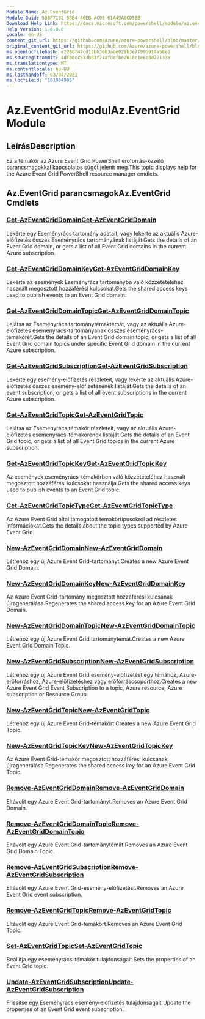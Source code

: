```yaml
---
Module Name: Az.EventGrid
Module Guid: 53BF7132-5BB4-46EB-AC05-61A49A6CD5EB
Download Help Link: https://docs.microsoft.com/powershell/module/az.eventgrid
Help Version: 1.0.0.0
Locale: en-US
content_git_url: https://github.com/Azure/azure-powershell/blob/master/src/EventGrid/EventGrid/help/Az.EventGrid.md
original_content_git_url: https://github.com/Azure/azure-powershell/blob/master/src/EventGrid/EventGrid/help/Az.EventGrid.md
ms.openlocfilehash: e2280f47cd12bb36b3aae029b3e7f99b91fa58e0
ms.sourcegitcommit: 4dfb0cc533b83f77afdcfbe2618c1e6c8d221330
ms.translationtype: MT
ms.contentlocale: hu-HU
ms.lasthandoff: 03/04/2021
ms.locfileid: "101934985"
---
```

# <span data-ttu-id="e54a5-101">Az.EventGrid modul</span><span class="sxs-lookup"><span data-stu-id="e54a5-101">Az.EventGrid Module</span></span>
## <span data-ttu-id="e54a5-102">Leírás</span><span class="sxs-lookup"><span data-stu-id="e54a5-102">Description</span></span>
<span data-ttu-id="e54a5-103">Ez a témakör az Azure Event Grid PowerShell erőforrás-kezelő parancsmagokkal kapcsolatos súgót jelenít meg.</span><span class="sxs-lookup"><span data-stu-id="e54a5-103">This topic displays help for the Azure Event Grid PowerShell resource manager cmdlets.</span></span>

## <span data-ttu-id="e54a5-104">Az.EventGrid parancsmagok</span><span class="sxs-lookup"><span data-stu-id="e54a5-104">Az.EventGrid Cmdlets</span></span>
### [<span data-ttu-id="e54a5-105">Get-AzEventGridDomain</span><span class="sxs-lookup"><span data-stu-id="e54a5-105">Get-AzEventGridDomain</span></span>](Get-AzEventGridDomain.md)
<span data-ttu-id="e54a5-106">Lekérte egy Eseményrács tartomány adatait, vagy lekérte az aktuális Azure-előfizetés összes Eseményrács tartományának listáját.</span><span class="sxs-lookup"><span data-stu-id="e54a5-106">Gets the details of an Event Grid domain, or gets a list of all Event Grid domains in the current Azure subscription.</span></span>

### [<span data-ttu-id="e54a5-107">Get-AzEventGridDomainKey</span><span class="sxs-lookup"><span data-stu-id="e54a5-107">Get-AzEventGridDomainKey</span></span>](Get-AzEventGridDomainKey.md)
<span data-ttu-id="e54a5-108">Lekérte az események Eseményrács tartományba való közzétételéhez használt megosztott hozzáférési kulcsokat.</span><span class="sxs-lookup"><span data-stu-id="e54a5-108">Gets the shared access keys used to publish events to an Event Grid domain.</span></span>

### [<span data-ttu-id="e54a5-109">Get-AzEventGridDomainTopic</span><span class="sxs-lookup"><span data-stu-id="e54a5-109">Get-AzEventGridDomainTopic</span></span>](Get-AzEventGridDomainTopic.md)
<span data-ttu-id="e54a5-110">Lejátsa az Eseményrács tartománytémaktémát, vagy az aktuális Azure-előfizetés eseményrács-tartományának összes eseményrács-témakörét.</span><span class="sxs-lookup"><span data-stu-id="e54a5-110">Gets the details of an Event Grid domain topic, or gets a list of all Event Grid domain topics under specific Event Grid domain in the current Azure subscription.</span></span>

### [<span data-ttu-id="e54a5-111">Get-AzEventGridSubscription</span><span class="sxs-lookup"><span data-stu-id="e54a5-111">Get-AzEventGridSubscription</span></span>](Get-AzEventGridSubscription.md)
<span data-ttu-id="e54a5-112">Lekérte egy esemény-előfizetés részleteit, vagy lekérte az aktuális Azure-előfizetés összes esemény-előfizetésének listáját.</span><span class="sxs-lookup"><span data-stu-id="e54a5-112">Gets the details of an event subscription, or gets a list of all event subscriptions in the current Azure subscription.</span></span>

### [<span data-ttu-id="e54a5-113">Get-AzEventGridTopic</span><span class="sxs-lookup"><span data-stu-id="e54a5-113">Get-AzEventGridTopic</span></span>](Get-AzEventGridTopic.md)
<span data-ttu-id="e54a5-114">Lejátsa az Eseményrács témakör részleteit, vagy az aktuális Azure-előfizetés eseményrács-témakörének listáját.</span><span class="sxs-lookup"><span data-stu-id="e54a5-114">Gets the details of an Event Grid topic, or gets a list of all Event Grid topics in the current Azure subscription.</span></span>

### [<span data-ttu-id="e54a5-115">Get-AzEventGridTopicKey</span><span class="sxs-lookup"><span data-stu-id="e54a5-115">Get-AzEventGridTopicKey</span></span>](Get-AzEventGridTopicKey.md)
<span data-ttu-id="e54a5-116">Az események eseményrács-témakörben való közzétételéhez használt megosztott hozzáférési kulcsokat használja.</span><span class="sxs-lookup"><span data-stu-id="e54a5-116">Gets the shared access keys used to publish events to an Event Grid topic.</span></span>

### [<span data-ttu-id="e54a5-117">Get-AzEventGridTopicType</span><span class="sxs-lookup"><span data-stu-id="e54a5-117">Get-AzEventGridTopicType</span></span>](Get-AzEventGridTopicType.md)
<span data-ttu-id="e54a5-118">Az Azure Event Grid által támogatott témakörtípusokról ad részletes információkat.</span><span class="sxs-lookup"><span data-stu-id="e54a5-118">Gets the details about the topic types supported by Azure Event Grid.</span></span>

### [<span data-ttu-id="e54a5-119">New-AzEventGridDomain</span><span class="sxs-lookup"><span data-stu-id="e54a5-119">New-AzEventGridDomain</span></span>](New-AzEventGridDomain.md)
<span data-ttu-id="e54a5-120">Létrehoz egy új Azure Event Grid-tartományt.</span><span class="sxs-lookup"><span data-stu-id="e54a5-120">Creates a new Azure Event Grid Domain.</span></span>

### [<span data-ttu-id="e54a5-121">New-AzEventGridDomainKey</span><span class="sxs-lookup"><span data-stu-id="e54a5-121">New-AzEventGridDomainKey</span></span>](New-AzEventGridDomainKey.md)
<span data-ttu-id="e54a5-122">Az Azure Event Grid-tartomány megosztott hozzáférési kulcsának újragenerálása.</span><span class="sxs-lookup"><span data-stu-id="e54a5-122">Regenerates the shared access key for an Azure Event Grid Domain.</span></span>

### [<span data-ttu-id="e54a5-123">New-AzEventGridDomainTopic</span><span class="sxs-lookup"><span data-stu-id="e54a5-123">New-AzEventGridDomainTopic</span></span>](New-AzEventGridDomainTopic.md)
<span data-ttu-id="e54a5-124">Létrehoz egy új Azure Event Grid tartománytémát.</span><span class="sxs-lookup"><span data-stu-id="e54a5-124">Creates a new Azure Event Grid Domain Topic.</span></span>

### [<span data-ttu-id="e54a5-125">New-AzEventGridSubscription</span><span class="sxs-lookup"><span data-stu-id="e54a5-125">New-AzEventGridSubscription</span></span>](New-AzEventGridSubscription.md)
<span data-ttu-id="e54a5-126">Létrehoz egy új Azure Event Grid esemény-előfizetést egy témához, Azure-erőforráshoz, Azure-előfizetéshez vagy erőforráscsoporthoz.</span><span class="sxs-lookup"><span data-stu-id="e54a5-126">Creates a new Azure Event Grid Event Subscription to a topic, Azure resource, Azure subscription or Resource Group.</span></span>

### [<span data-ttu-id="e54a5-127">New-AzEventGridTopic</span><span class="sxs-lookup"><span data-stu-id="e54a5-127">New-AzEventGridTopic</span></span>](New-AzEventGridTopic.md)
<span data-ttu-id="e54a5-128">Létrehoz egy új Azure Event Grid-témakört.</span><span class="sxs-lookup"><span data-stu-id="e54a5-128">Creates a new Azure Event Grid Topic.</span></span>

### [<span data-ttu-id="e54a5-129">New-AzEventGridTopicKey</span><span class="sxs-lookup"><span data-stu-id="e54a5-129">New-AzEventGridTopicKey</span></span>](New-AzEventGridTopicKey.md)
<span data-ttu-id="e54a5-130">Az Azure Event Grid-témakör megosztott hozzáférési kulcsának újragenerálása.</span><span class="sxs-lookup"><span data-stu-id="e54a5-130">Regenerates the shared access key for an Azure Event Grid Topic.</span></span>

### [<span data-ttu-id="e54a5-131">Remove-AzEventGridDomain</span><span class="sxs-lookup"><span data-stu-id="e54a5-131">Remove-AzEventGridDomain</span></span>](Remove-AzEventGridDomain.md)
<span data-ttu-id="e54a5-132">Eltávolít egy Azure Event Grid-tartományt.</span><span class="sxs-lookup"><span data-stu-id="e54a5-132">Removes an Azure Event Grid Domain.</span></span>

### [<span data-ttu-id="e54a5-133">Remove-AzEventGridDomainTopic</span><span class="sxs-lookup"><span data-stu-id="e54a5-133">Remove-AzEventGridDomainTopic</span></span>](Remove-AzEventGridDomainTopic.md)
<span data-ttu-id="e54a5-134">Eltávolít egy Azure Event Grid-tartománytémát.</span><span class="sxs-lookup"><span data-stu-id="e54a5-134">Removes an Azure Event Grid Domain Topic.</span></span>

### [<span data-ttu-id="e54a5-135">Remove-AzEventGridSubscription</span><span class="sxs-lookup"><span data-stu-id="e54a5-135">Remove-AzEventGridSubscription</span></span>](Remove-AzEventGridSubscription.md)
<span data-ttu-id="e54a5-136">Eltávolít egy Azure Event Grid-esemény-előfizetést.</span><span class="sxs-lookup"><span data-stu-id="e54a5-136">Removes an Azure Event Grid event subscription.</span></span>

### [<span data-ttu-id="e54a5-137">Remove-AzEventGridTopic</span><span class="sxs-lookup"><span data-stu-id="e54a5-137">Remove-AzEventGridTopic</span></span>](Remove-AzEventGridTopic.md)
<span data-ttu-id="e54a5-138">Eltávolít egy Azure Event Grid-témakört.</span><span class="sxs-lookup"><span data-stu-id="e54a5-138">Removes an Azure Event Grid Topic.</span></span>

### [<span data-ttu-id="e54a5-139">Set-AzEventGridTopic</span><span class="sxs-lookup"><span data-stu-id="e54a5-139">Set-AzEventGridTopic</span></span>](Set-AzEventGridTopic.md)
<span data-ttu-id="e54a5-140">Beállítja egy eseményrács-témakör tulajdonságait.</span><span class="sxs-lookup"><span data-stu-id="e54a5-140">Sets the properties of an Event Grid topic.</span></span>

### [<span data-ttu-id="e54a5-141">Update-AzEventGridSubscription</span><span class="sxs-lookup"><span data-stu-id="e54a5-141">Update-AzEventGridSubscription</span></span>](Update-AzEventGridSubscription.md)
<span data-ttu-id="e54a5-142">Frissítse egy Eseményrács esemény-előfizetés tulajdonságait.</span><span class="sxs-lookup"><span data-stu-id="e54a5-142">Update the properties of an Event Grid event subscription.</span></span>

